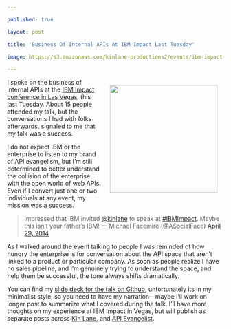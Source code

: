 ---
published: true
layout: post
title: 'Business Of Internal APIs At IBM Impact Last Tuesday'
image: https://s3.amazonaws.com/kinlane-productions2/events/ibm-impact-2014/ibm-impact-logo.png
---

<p><a href="https://www-01.ibm.com/software/websphere/events/impact/"><img style="padding: 15px;" src="https://s3.amazonaws.com/kinlane-productions2/events/ibm-impact-2014/ibm-impact-logo.png" alt="" width="250" align="right" /></a>
<p>I spoke on the business of internal APIs at the <a href="https://www-01.ibm.com/software/websphere/events/impact/">IBM Impact conference in Las Vegas</a>, this last Tuesday. About 15 people attended my talk, but the conversations I had with folks afterwards, signaled to me that my talk was a success.
<p>I do not expect IBM or the enterprise to listen to my brand of API evangelism, but I&rsquo;m still determined to better understand the collision of the enterprise with the open  world of web APIs. Even if I convert just one or two individuals at any event, my mission was a success.
<blockquote class="twitter-tweet" lang="en">
<p>Impressed that IBM invited <a href="https://twitter.com/kinlane">@kinlane</a> to speak at <a href="https://twitter.com/search?q=%23IBMImpact&amp;src=hash">#IBMImpact</a>. Maybe this isn&rsquo;t your father&rsquo;s IBM!
&mdash; Michael Facemire (@ASocialFace) <a href="https://twitter.com/ASocialFace/statuses/461248631375282176">April 29, 2014</a></blockquote>
<script src="https://platform.twitter.com/widgets.js"></script>
<p>As I walked around the event talking to people I was reminded of how hungry the enterprise is for conversation about the API space that aren&rsquo;t linked to a product or particular company. As soon as people realize I have no sales pipeline, and I&rsquo;m genuinely trying to understand the space, and help them be successful, the tone always shifts dramatically.
<p>You can find my <a href="https://kinlane.github.io/talks/ibm/impact-2014/" target="_blank">slide deck for the talk on Github</a>, unfortunately its in my minimalist style, so you need to have my narration&mdash;maybe I&rsquo;ll work on longer post to summarize what I covered during the talk. I&rsquo;ll have more thoughts on my experience at IBM Impact in Vegas, but will publish as separate posts across <a href="http://kinlane.com">Kin Lane</a>, and <a href="http://apievangelist.com">API Evangelist</a>.

